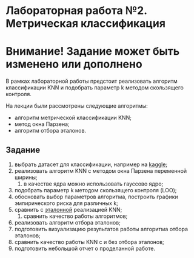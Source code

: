 # Лабораторная работа №2. Метрическая классификация

# Внимание! Задание может быть изменено или дополнено

В рамках лабораторной работы предстоит реализовать алгоритм классификации KNN и подобрать параметр k методом скользящего контроля.

На лекции были рассмотрены следующие алгоритмы:
* алгоритм метрической классификации KNN;
* метод окна Парзена;
* алгоритм отбора эталонов.

## Задание

1. выбрать датасет для классификации, например на [kaggle](https://www.kaggle.com/datasets?tags=13302-Classification);
2. реализовать алгоритм KNN с методом окна Парзена переменной ширины;
   1. в качестве ядра можно использовать гауссово ядро;
3. подобрать параметр k методом скользящего контроля (LOO);
4. обосновать выбор параметров алгоритма, построить графики эмпирического риска для различных k;
5. сравнить с [эталонной](https://scikit-learn.org/stable/) реализацией KNN;
   1. сравнить качество работы алгоритмов;
6. реализовать алгоритм отбора эталонов;
7. подготовить визуализацию результатов работы алгоритма отбора эталонов;
8. сравнить качество работы KNN с и без отбора эталонов; 
9. подготовить небольшой отчет о проделанной работе.
